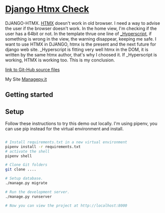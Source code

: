 # [Django Htmx Check](https://github.com/RobertoRubertelli/django-htmx-check-os)

####
DJANGO-HTMX. [HTMX](https://htmx.org/) doesn't work in old browser.
I need a way to advise the user if the browser doesn't work.
In the home view, I'm checking if the user has a 64bit or not.
In the template thrue one line of [_Hyperscript](https://hyperscript.org/), 
if something is wrong in the view, the warning disappear, keeping me safe.
I want to use HTMX in DJANGO, htmx is the present and the next future for django web site.
_Hyperscript is fitting very well htmx in the DOM, it is written by the same htmx author, that's why I choosed it. If _Hyperscript is working, HTMX is working too. This is my conclusion.

[link to Git-Hub source files](https://github.com/RobertoRubertelli/django-htmx-check-os)

My Site [Managepy.it](https://www.managepy.it/)

## Getting started

## Setup

Follow these instructions to try this demo out locally.
I'm using pipenv, you can use pip instead for the virtual environment and install.

```bash

# Install requirements.txt in a new virtual environment
pipenv install -r requirements.txt
# activate the shell
pipenv shell

# Clone Git folders 
git clone ....

# Setup database.
./manage.py migrate

# Run the development server.
./manage.py runserver

# Now you can view the project at http://localhost:8000
```
